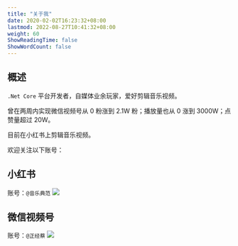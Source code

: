 ```yaml
---
title: "关于我"
date: 2020-02-02T16:23:32+08:00
lastmod: 2022-08-27T10:41:32+08:00
weight: 60
ShowReadingTime: false
ShowWordCount: false
---
```


## 概述
`.Net Core` 平台开发者，自媒体业余玩家，爱好剪辑音乐视频。

曾在两周内实现微信视频号从 0 粉涨到 2.1W 粉；播放量也从 0 涨到 3000W；点赞量超过 20W。

目前在小红书上剪辑音乐视频。

欢迎关注以下账号：

## 小红书
账号：`@音乐典范`
![](https://s3.bmp.ovh/imgs/2022/05/29/fa5b28f0ec8d9d9e.jpg)

## 微信视频号
账号：`@正经蔡`
![](https://s3.bmp.ovh/imgs/2022/05/31/8dae0b5e48cd2eaf.jpg)